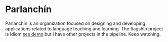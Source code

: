 # Parlanchín

Parlanchín is an organization focused on designing and developing applications related to language teaching and learning. The flagship project is Idiom [see demo](demo.idiomlanguages.com) but I have
other projects in the pipeline. Keep watching.
